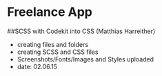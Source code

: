 Freelance App
===========================

##SCSS with Codekit into CSS (Matthias Harreither)

- creating files and folders
- creating SCSS and CSS files
- Screenshots/Fonts/Images and Styles uploaded
- date: 02.06.15

